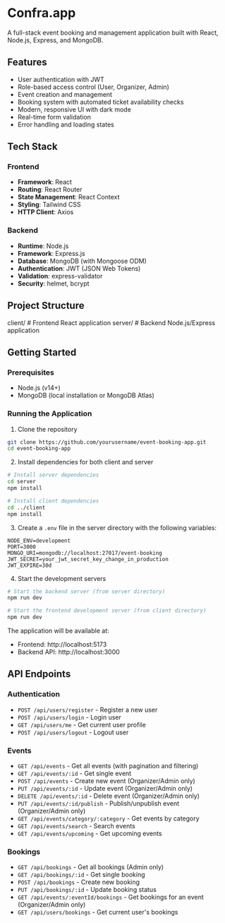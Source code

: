 # Confra.app

A full-stack event booking and management application built with React, Node.js, Express, and MongoDB.

## Features

- User authentication with JWT
- Role-based access control (User, Organizer, Admin)
- Event creation and management
- Booking system with automated ticket availability checks
- Modern, responsive UI with dark mode
- Real-time form validation
- Error handling and loading states

## Tech Stack

### Frontend
- **Framework**: React
- **Routing**: React Router
- **State Management**: React Context
- **Styling**: Tailwind CSS
- **HTTP Client**: Axios

### Backend
- **Runtime**: Node.js
- **Framework**: Express.js
- **Database**: MongoDB (with Mongoose ODM)
- **Authentication**: JWT (JSON Web Tokens)
- **Validation**: express-validator
- **Security**: helmet, bcrypt

## Project Structure

client/  # Frontend React application
server/ # Backend Node.js/Express application


## Getting Started

### Prerequisites
- Node.js (v14+)
- MongoDB (local installation or MongoDB Atlas)

### Running the Application

1. Clone the repository
```bash
git clone https://github.com/yourusername/event-booking-app.git
cd event-booking-app
```

2. Install dependencies for both client and server
```bash
# Install server dependencies
cd server
npm install

# Install client dependencies
cd ../client
npm install
```

3. Create a `.env` file in the server directory with the following variables:
```
NODE_ENV=development
PORT=3000
MONGO_URI=mongodb://localhost:27017/event-booking
JWT_SECRET=your_jwt_secret_key_change_in_production
JWT_EXPIRE=30d
```

4. Start the development servers
```bash
# Start the backend server (from server directory)
npm run dev

# Start the frontend development server (from client directory)
npm run dev
```

The application will be available at:
- Frontend: http://localhost:5173
- Backend API: http://localhost:3000


## API Endpoints

### Authentication
- `POST /api/users/register` - Register a new user
- `POST /api/users/login` - Login user
- `GET /api/users/me` - Get current user profile
- `POST /api/users/logout` - Logout user

### Events
- `GET /api/events` - Get all events (with pagination and filtering)
- `GET /api/events/:id` - Get single event
- `POST /api/events` - Create new event (Organizer/Admin only)
- `PUT /api/events/:id` - Update event (Organizer/Admin only)
- `DELETE /api/events/:id` - Delete event (Organizer/Admin only)
- `PUT /api/events/:id/publish` - Publish/unpublish event (Organizer/Admin only)
- `GET /api/events/category/:category` - Get events by category
- `GET /api/events/search` - Search events
- `GET /api/events/upcoming` - Get upcoming events

### Bookings
- `GET /api/bookings` - Get all bookings (Admin only)
- `GET /api/bookings/:id` - Get single booking
- `POST /api/bookings` - Create new booking
- `PUT /api/bookings/:id` - Update booking status
- `GET /api/events/:eventId/bookings` - Get bookings for an event (Organizer/Admin only)
- `GET /api/users/bookings` - Get current user's bookings

